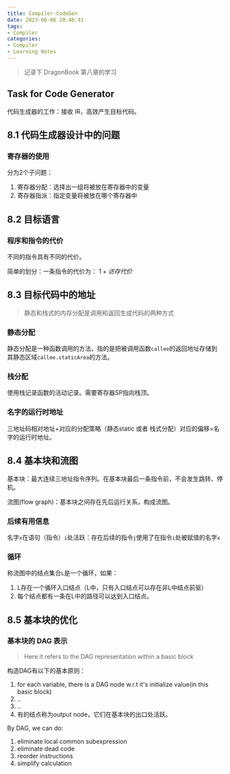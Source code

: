 ```yaml
---
title: Compiler-CodeGen
date: 2023-06-06 20:46:41
tags:
- Compiler
categories:
- Compiler
- Learning Notes
---
```


> 记录下 DragonBook 第八章的学习

## Task for Code Generator
代码生成器的工作：接收 IR，高效产生目标代码。

## 8.1 代码生成器设计中的问题

### 寄存器的使用
分为2个子问题：
1. 寄存器分配：选择出一组将被放在寄存器中的变量
2. 寄存器指派：指定变量将被放在哪个寄存器中

## 8.2 目标语言

### 程序和指令的代价

不同的指令具有不同的代价。

简单的划分：一条指令的代价为： $1 + 访存代价$

## 8.3 目标代码中的地址

> 静态和栈式的内存分配是调用和返回生成代码的两种方式

### 静态分配
静态分配是一种函数调用的方法，指的是把被调用函数`callee`的返回地址存储到其静态区域`callee.staticArea`的方法。

### 栈分配
使用栈记录函数的活动记录。需要寄存器SP指向栈顶。

### 名字的运行时地址
三地址码相对地址+对应的分配策略（静态static 或者 栈式分配）对应的偏移=名字的运行时地址。

## 8.4 基本块和流图

基本块：最大连续三地址指令序列。在基本块最后一条指令前，不会发生跳转、停机。

流图(flow graph)：基本块之间存在先后运行关系，构成流图。

### 后续有用信息

名字`x`在语句（指令）`i`处活跃：存在后续的指令`j`使用了在指令`i`处被赋值的名字`x`

### 循环

称流图中的结点集合`L`是一个循环，如果：  
1. L存在一个循环入口结点（L中，只有入口结点可以存在非L中结点前驱）
2. 每个结点都有一条在L中的路径可以达到入口结点。

## 8.5 基本块的优化

### 基本块的 DAG 表示

> Here it refers to the DAG representation within a basic block

构造DAG有以下的基本原则：
1. for each variable, there is a DAG node w.r.t it's initialize value(in this basic block)
2. ..
3. ..
4. 有的结点称为output node，它们在基本块的出口处活跃。

By DAG, we can do:
1. eliminate local common subexpression
2. eliminate dead code
3. reorder instructions
4. simplify calculation



